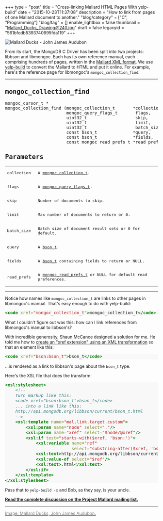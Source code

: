 +++
type = "post"
title = "Cross-linking Mallard HTML Pages With yelp-build"
date = "2015-10-23T11:37:08"
description = "How to link from pages of one Mallard document to another."
"blog/category" = ["C", "Programming"]
"blog/tag" = []
enable_lightbox = false
thumbnail = "Mallard_Ducks_Drawing@240.jpg"
draft = false
legacyid = "561bfcdb5393740995fda119"
+++

<p><img style="display:block; margin-left:auto; margin-right:auto;" src="Mallard_Ducks_Drawing.jpg" alt="Mallard Ducks - John James Audubon" title="Mallard Ducks - John James Audubon" /></p>
<p>From its start, the MongoDB C Driver has been split into two projects: libbson and libmongoc. Each has its own reference manual, each comprising hundreds of pages, written in the <a href="http://projectmallard.org/">Mallard XML format</a>. We use <a href="https://github.com/GNOME/yelp-tools">yelp-build</a> to convert the Mallard to HTML and put it online. For example, here's the reference page for libmongoc's <code>mongoc_collection_find</code>:</p>
<hr />
<div style="font-family: monospace !important; text-align: left !important">
<h2>mongoc_collection_find</h2>
<div><pre>mongoc_cursor_t *
mongoc_collection_find (mongoc_collection_t       *collection,
                        mongoc_query_flags_t       flags,
                        uint32_t                   skip,
                        uint32_t                   limit,
                        uint32_t                   batch_size,
                        const bson_t              *query,
                        const bson_t              *fields,
                        const mongoc_read_prefs_t *read_prefs);</pre></div>
<h2>Parameters</h2>
<style>
#parameters-table td p { margin-right: 10px; }
</style>
<table id="parameters-table">
<tr>
<td><p>collection</p></td>
<td><p>A <a href="http://api.mongodb.org/c/current/mongoc_collection_t.html" title="mongoc_collection_t">mongoc_collection_t</a>.</p></td>
</tr>
<tr>
<td><p>flags</p></td>
<td><p>A <a href="http://api.mongodb.org/c/current/mongoc_query_flags_t.html" title="mongoc_query_flags_t">mongoc_query_flags_t</a>.</p></td>
</tr>
<tr>
<td><p>skip</p></td>
<td><p>Number of documents to skip.</p></td>
</tr>
<tr>
<td><p>limit</p></td>
<td><p>Max number of documents to return or 0.</p></td>
</tr>
<tr>
<td><p>batch_size</p></td>
<td><p>Batch size of document result sets or 0 for default.</p></td>
</tr>
<tr>
<td><p>query</p></td>
<td><p>A <a href="http://api.mongodb.org/libbson/current/bson_t.html" title="bson:bson_t">bson_t</a>.</p></td>
</tr>
<tr>
<td><p>fields</p></td>
<td><p>A <a href="http://api.mongodb.org/libbson/current/bson_t.html" title="bson:bson_t">bson_t</a> containing fields to return or NULL.</p></td>
</tr>
<tr>
<td><p>read_prefs</p></td>
<td><p>A <a href="http://api.mongodb.org/c/current/mongoc_read_prefs_t.html" title="mongoc_read_prefs_t">mongoc_read_prefs_t</a> or NULL for default read preferences.</p></td>
</tr>
</table>
</div>

<hr />
<p>Notice how names like <code>mongoc_collection_t</code> are links to other pages in libmongoc's manual. That's easy enough to do with yelp-build:</p>
<div class="codehilite" style="background: #f8f8f8"><pre style="line-height: 125%"><span style="color: #008000; font-weight: bold">&lt;code</span> <span style="color: #7D9029">xref=</span><span style="color: #BA2121">&quot;mongoc_collection_t&quot;</span><span style="color: #008000; font-weight: bold">&gt;</span>mongoc_collection_t<span style="color: #008000; font-weight: bold">&lt;/code&gt;</span>
</pre></div>


<p>What I couldn't figure out was this: how can I link references from libmongoc's manual to libbson's?</p>
<p>With incredible generosity, Shaun McCance designed a solution for me. He told me how to <a href="http://projectmallard.org/pipermail/mallard-list/2015-April/000216.html">create an "xref extension" using an XML transformation</a> so that an element like this:</p>
<div class="codehilite" style="background: #f8f8f8"><pre style="line-height: 125%"><span style="color: #008000; font-weight: bold">&lt;code</span> <span style="color: #7D9029">xref=</span><span style="color: #BA2121">&quot;bson:bson_t&quot;</span><span style="color: #008000; font-weight: bold">&gt;</span>bson_t<span style="color: #008000; font-weight: bold">&lt;/code&gt;</span>
</pre></div>


<p>...is rendered as a link to libbson's page about the <code>bson_t</code> type.</p>
<p>Here's the XSL file that does the transform:</p>
<div class="codehilite" style="background: #f8f8f8"><pre style="line-height: 125%"><span style="color: #008000; font-weight: bold">&lt;xsl:stylesheet&gt;</span>
    <span style="color: #408080; font-style: italic">&lt;!--</span>
<span style="color: #408080; font-style: italic">    Turn markup like this:</span>
<span style="color: #408080; font-style: italic">    &lt;code xref=&quot;bson:bson_t&quot;&gt;bson_t&lt;/code&gt;</span>
<span style="color: #408080; font-style: italic">    ... into a link like this:</span>
<span style="color: #408080; font-style: italic">    http://api.mongodb.org/libbson/current/bson_t.html</span>
<span style="color: #408080; font-style: italic">    --&gt;</span>
    <span style="color: #008000; font-weight: bold">&lt;xsl:template</span> <span style="color: #7D9029">name=</span><span style="color: #BA2121">&quot;mal.link.target.custom&quot;</span><span style="color: #008000; font-weight: bold">&gt;</span>
        <span style="color: #008000; font-weight: bold">&lt;xsl:param</span> <span style="color: #7D9029">name=</span><span style="color: #BA2121">&quot;node&quot;</span> <span style="color: #7D9029">select=</span><span style="color: #BA2121">&quot;.&quot;</span><span style="color: #008000; font-weight: bold">/&gt;</span>
        <span style="color: #008000; font-weight: bold">&lt;xsl:param</span> <span style="color: #7D9029">name=</span><span style="color: #BA2121">&quot;xref&quot;</span> <span style="color: #7D9029">select=</span><span style="color: #BA2121">&quot;$node/@xref&quot;</span><span style="color: #008000; font-weight: bold">/&gt;</span>
        <span style="color: #008000; font-weight: bold">&lt;xsl:if</span> <span style="color: #7D9029">test=</span><span style="color: #BA2121">&quot;starts-with($xref, &#39;bson:&#39;)&quot;</span><span style="color: #008000; font-weight: bold">&gt;</span>
            <span style="color: #008000; font-weight: bold">&lt;xsl:variable</span> <span style="color: #7D9029">name=</span><span style="color: #BA2121">&quot;ref&quot;</span>
                          <span style="color: #7D9029">select=</span><span style="color: #BA2121">&quot;substring-after($xref, &#39;bson:&#39;)&quot;</span><span style="color: #008000; font-weight: bold">/&gt;</span>
            <span style="color: #008000; font-weight: bold">&lt;xsl:text&gt;</span>http://api.mongodb.org/libbson/current/<span style="color: #008000; font-weight: bold">&lt;/xsl:text&gt;</span>
            <span style="color: #008000; font-weight: bold">&lt;xsl:value-of</span> <span style="color: #7D9029">select=</span><span style="color: #BA2121">&quot;$ref&quot;</span><span style="color: #008000; font-weight: bold">/&gt;</span>
            <span style="color: #008000; font-weight: bold">&lt;xsl:text&gt;</span>.html<span style="color: #008000; font-weight: bold">&lt;/xsl:text&gt;</span>
        <span style="color: #008000; font-weight: bold">&lt;/xsl:if&gt;</span>
    <span style="color: #008000; font-weight: bold">&lt;/xsl:template&gt;</span>
<span style="color: #008000; font-weight: bold">&lt;/xsl:stylesheet&gt;</span>
</pre></div>


<p>Pass that to <code>yelp-build -x</code> and Bob, as they say, is your uncle.</p>
<p><a href="http://projectmallard.org/pipermail/mallard-list/2015-April/000216.html"><strong>Read the complete discussion on the Project Mallard mailing list.</strong></a></p>
<hr />
<p><a href="https://commons.wikimedia.org/wiki/File:Mallard_Ducks_Drawing.jpg"><span style="color:gray">Image: Mallard Ducks, John James Audubon.</span></a></p>
    